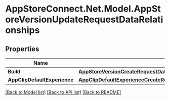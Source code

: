 # AppStoreConnect.Net.Model.AppStoreVersionUpdateRequestDataRelationships

## Properties

Name | Type | Description | Notes
------------ | ------------- | ------------- | -------------
**Build** | [**AppStoreVersionCreateRequestDataRelationshipsBuild**](AppStoreVersionCreateRequestDataRelationshipsBuild.md) |  | [optional] 
**AppClipDefaultExperience** | [**AppClipDefaultExperienceCreateRequestDataRelationshipsAppClipDefaultExperienceTemplate**](AppClipDefaultExperienceCreateRequestDataRelationshipsAppClipDefaultExperienceTemplate.md) |  | [optional] 

[[Back to Model list]](../README.md#documentation-for-models) [[Back to API list]](../README.md#documentation-for-api-endpoints) [[Back to README]](../README.md)

